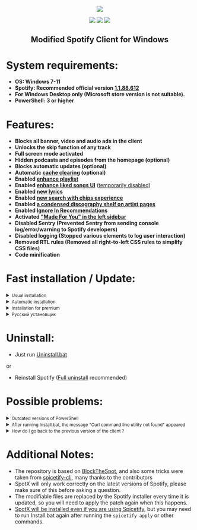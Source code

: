   <p align="center">
  <a href="https://github.com/amd64fox/SpotX/releases"><img src="https://github.com/amd64fox/SpotX/raw/main/.github/Pic/logo.png" />
</p>



<p align="center">        
      <a href="https://t.me/spotify_windows_mod"><img src="https://raw.githubusercontent.com/amd64fox/SpotX/main/.github/Pic/Shields/tg.svg"></a>
      <a href="https://www.youtube.com/results?search_query=https%3A%2F%2Fgithub.com%2Famd64fox%2FSpotX"><img src="https://raw.githubusercontent.com/amd64fox/SpotX/main/.github/Pic/Shields/youtube.svg"></a>
      <a href="https://cutt.ly/8EH6NuH"><img src="https://raw.githubusercontent.com/amd64fox/SpotX/main/.github/Pic/Shields/excel.svg"></a>
      </p>
     <h2> <div align="center"><b> Modified Spotify Client for Windows </b></div> </h2>

<h1>System requirements:</h1>


* <strong>OS: Windows 7-11</strong>
* <strong>Spotify: Recommended official version [1.1.88.612](https://cutt.ly/8EH6NuH)</strong>
* <strong>For Windows Desktop only (Microsoft store version is not suitable).</strong>
* <strong>PowerShell: 3 or higher</strong>

<h1>Features:</h1>

* <strong>Blocks all banner, video and audio ads in the client</strong>
* <strong>Unlocks the skip function of any track</strong>
* <strong>Full screen mode activated</strong>
* <strong>Hidden podcasts and episodes from the homepage (optional)</strong>
* <strong>Blocks automatic updates (optional)</strong>
* <strong>Automatic [cache clearing](https://github.com/amd64fox/SpotX/discussions/2) (optional)</strong>
* <strong>Enabled [enhance playlist](https://github.com/amd64fox/SpotX/discussions/50#discussion-4108773)</strong>
* <strong>Enabled [enhance liked songs UI](https://github.com/amd64fox/SpotX/discussions/50#discussioncomment-2851482)</strong> ([temporarily disabled](https://github.com/amd64fox/SpotX/discussions/49))
* <strong>Enabled [new lyrics](https://github.com/amd64fox/SpotX/discussions/50#discussioncomment-2851485)</strong>
* <strong>Enabled [new search with chips experience](https://github.com/amd64fox/SpotX/discussions/50#discussioncomment-2851545)</strong>
* <strong>Enabled [a condensed discography shelf on artist pages](https://github.com/amd64fox/SpotX/discussions/50#discussioncomment-2851591)</strong>
* <strong>Enabled [Ignore In Recommendations](https://github.com/amd64fox/SpotX/discussions/50#discussioncomment-2996165)</strong>
* <strong>Activated ["Made For You" in the left sidebar](https://github.com/amd64fox/SpotX/discussions/50#discussioncomment-2853981)</strong>
* <strong>Disabled Sentry (Prevented Sentry from sending console log/error/warning to Spotify developers)</strong>
* <strong>Disabled logging (Stopped various elements to log user interaction)</strong>
* <strong>Removed RTL rules (Removed all right-to-left CSS rules to simplify CSS files)</strong>
* <strong>Code minification</strong>


<h1>Fast installation / Update:</h1>

<details>
<summary><small>Usual installation</small></summary><p>
  
  <h4>During installation, you need to confirm some actions</h4>
  
* Just download and run [Install.bat](https://cutt.ly/PErptD8)

or

* Run The following command in PowerShell:
```ps1
[Net.ServicePointManager]::SecurityProtocol = [Net.SecurityProtocolType]::Tls12; iwr -useb 'https://raw.githubusercontent.com/amd64fox/SpotX/main/Install.ps1' | iex
```

</details>
  
  
<details>
<summary><small>Automatic installation</small></summary><p>
  
  <h4>Automatic installation without confirmation (remove Spotify MS, install over recommended version, remove podcasts from homepage, block updates, no cache clear installation)</h4>
  
  * Just download and run [Install_Auto.bat](https://cutt.ly/AKPeK8l)

or
  
```ps1
  [Net.ServicePointManager]::SecurityProtocol = [Net.SecurityProtocolType]::Tls12; iex "& { $(iwr -useb 'https://raw.githubusercontent.com/amd64fox/SpotX/main/Install.ps1') } -confirm_uninstall_ms_spoti -confirm_spoti_recomended_over -podcasts_off -cache_off -block_update_on"
```


</details>


<details>
<summary><small>Installation for premium</small></summary><p>
  
  <h4>Usual installation only without ad blocking, for those who have a premium account</h4>
  
* Just download and run [Install_Prem.bat](https://cutt.ly/HKPeXZc)

or

* Run The following command in PowerShell:
```ps1
  [Net.ServicePointManager]::SecurityProtocol = [Net.SecurityProtocolType]::Tls12; iex "& { $(iwr -useb 'https://raw.githubusercontent.com/amd64fox/SpotX/main/Install.ps1') } -premium"
```

</details>


<details>
<summary><small>Русский установщик</small></summary><p>
  
  <h4>Обычный установщик с подтверждениями на русском языке</h4>
  
* Скачайте и запустите [Install_Rus.bat](https://cutt.ly/ZEnk1qf)

или

* Запустите следующую строку напрямую в терминале PowerShell:
```ps1
  [Net.ServicePointManager]::SecurityProtocol = [Net.SecurityProtocolType]::Tls12; iwr -useb 'https://raw.githubusercontent.com/amd64fox/SpotX/main/scripts/Install_Rus.ps1' | iex
```

</details>


<h1>Uninstall:</h1>

* Just run [Uninstall.bat](https://cutt.ly/dErpPEK)

or

* Reinstall Spotify ([Full uninstall](https://github.com/amd64fox/Uninstall-Spotify) recommended)



<h1>Possible problems:</h1>

 <details>
<summary><small>Outdated versions of PowerShell</small></summary><p>

If you are using Windows 7, there may be errors in the installation process due to an outdated version of NET Framework and PowerShell. 
   Do the following:
   * Upgrade to [NET Framework 4.8](https://go.microsoft.com/fwlink/?linkid=2088631)
   * Upgrade to [WMF 5.1](https://www.microsoft.com/en-us/download/details.aspx?id=54616)
   * Reboot your PC

</details>

 <details>
<summary><small>After running Install.bat, the message "Curl command line utility not found" appeared</small></summary><p>

The curl command was not found in the system (in windows 10 and above it comes out of the box), you need to install it manually:
  *  Follow the [link](http://www.confusedbycode.com/curl/#downloads) and download the installation file, depending on the bitness of the OS.
  *  We start the installation process, at the end we must restart the PC.
  
</details>


<details>
<summary><small>How do I go back to the previous version of the client ?</small></summary><p>

  If you have problems with the patch after upgrading the client version, then use this [tool](https://github.com/amd64fox/Rollback-Spotify) to revert back to the working    version.

</details>



<h1>Additional Notes:</h1>

* The repository is based on <a href="https://github.com/mrpond/BlockTheSpot">BlockTheSpot</a>, and also some tricks were taken from <a href="https://github.com/khanhas/spicetify-cli">spicetify-cli</a>, many thanks to the contributors
* SpotX will only work correctly on the latest versions of Spotify, please make sure of this before asking a question.  
* The modifiable files are replaced by the Spotify installer every time it is updated, so you will need to apply the patch again when this happens.
* [SpotX will be installed even if you are using Spicetify](https://github.com/amd64fox/SpotX/discussions/28#discussioncomment-2389043), but you may need to run Install.bat again after running the `spicetify apply` or other commands.
